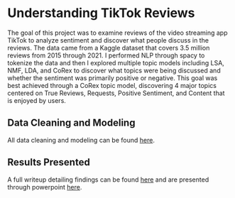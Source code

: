 # Understanding TikTok Reviews

The goal of this project was to examine reviews of the video streaming app TikTok to analyze sentiment and discover what people discuss in the reviews. The data came from a Kaggle dataset that covers 3.5 million reviews from 2015 through 2021. I performed NLP through spacy to tokenize the data and then I explored multiple topic models including LSA, NMF, LDA, and CoRex to discover what topics were being discussed and whether the sentiment was primarily positive or negative. This goal was best achieved through a CoRex topic model, discovering 4 major topics centered on True Reviews, Requests, Positive Sentiment, and Content that is enjoyed by users.

## Data Cleaning and Modeling

All data cleaning and modeling can be found [here](https://github.com/ajstake/Unsupervised_Tik_Tok/blob/main/tiktok_data_cleaning_NLP.ipynb).

## Results Presented

A full writeup detailing findings can be found [here](https://github.com/ajstake/Unsupervised_Tik_Tok/blob/main/Final_Writeup.md) and are presented through powerpoint [here](https://github.com/ajstake/Unsupervised_Tik_Tok/blob/main/Tiktok_Unsupervised_Presentation.pdf).
